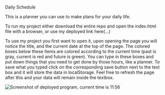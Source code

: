 Daily Schedule

This is a planner you can use to make plans for your daily life.

To run my project either download the entire repo and open the index.html file with a browser, or use my deployed link here(...)

To use my project you first want to open it, upon opening the page you will notice the title, and the current date at the top of the page. The colored boxes below these items are colored according to the current time (past is gray, current is red and future is green). You can type in these boxes and put down things that you need to get done by those hours, like a planner. To save what you typed click on the corresponding save button next to the text box and it will store the data in localStorage. Feel free to refresh the page after this and your data will remain inside the textbox.

![Screenshot of deployed program, current time is 11:56](https://github.com/sam-st/daily-schedule/assets/52641515/e854a8a3-6fd8-4016-99b7-7a5fc501563d)
